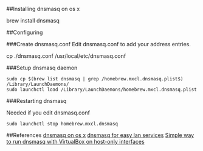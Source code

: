 
##Installing dnsmasq on os x

brew install dnsmasq

##Configuring 

###Create dnsmasq.conf
Edit dnsmasq.conf to add your address entries.

cp ./dnsmasq.conf /usr/local/etc/dnsmasq.conf

###Setup dnsmasq daemon

```Shell
sudo cp $(brew list dnsmasq | grep /homebrew.mxcl.dnsmasq.plist$) /Library/LaunchDaemons/
sudo launchctl load /Library/LaunchDaemons/homebrew.mxcl.dnsmasq.plist
```

###Restarting dnsmasq

Needed if you edit dnsmasq.conf

```Shell
sudo launchctl stop homebrew.mxcl.dnsmasq
```


##References
[dnsmasq on os x](http://passingcuriosity.com/2013/dnsmasq-dev-osx/)
[dnsmasq for easy lan services](https://www.linux.com/learn/tutorials/516220-dnsmasq-for-easy-lan-name-services)
[Simple way to run dnsmasq with VirtualBox on host-only interfaces](https://ramonnogueira.wordpress.com/2013/03/29/simple-way-to-run-dnsmasq-for-virtualbox-guest-dhcp/)